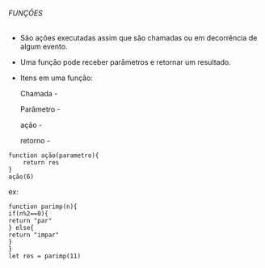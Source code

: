 ###### FUNÇÕES

- São ações executadas assim que são chamadas ou em decorrência de algum evento.

- Uma função pode receber parâmetros e retornar um resultado.

- Itens em uma função:

  Chamada -

  Parâmetro - 

  ação -

  retorno -

```
function ação(parametro){
	return res
}
ação(6)
```

ex:

```
function parimp(n){
if(n%2==0){
return "par"
} else{
return "impar"
}
}
let res = parimp(11)
```

